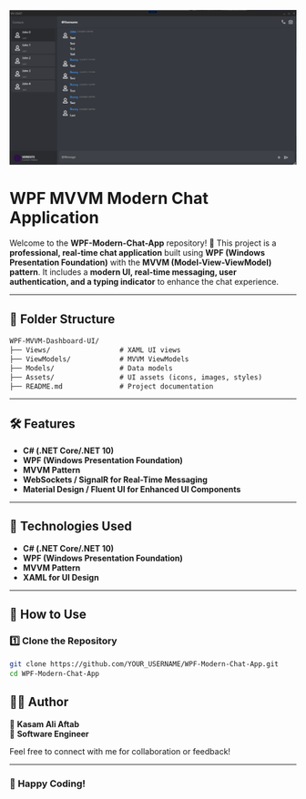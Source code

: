 ![Alt text](19.png)

# **WPF MVVM Modern Chat Application**

Welcome to the **WPF-Modern-Chat-App** repository! 🚀 This project is a **professional, real-time chat application** built using **WPF (Windows Presentation Foundation)** with the **MVVM (Model-View-ViewModel) pattern**. It includes a **modern UI, real-time messaging, user authentication, and a typing indicator** to enhance the chat experience.

---

## **📂 Folder Structure**  

```
WPF-MVVM-Dashboard-UI/
├── Views/                 # XAML UI views
├── ViewModels/            # MVVM ViewModels
├── Models/                # Data models
├── Assets/                # UI assets (icons, images, styles)
├── README.md              # Project documentation
```

---

## **🛠 Features**  

- **C# (.NET Core/.NET 10)**  
- **WPF (Windows Presentation Foundation)**  
- **MVVM Pattern**  
- **WebSockets / SignalR for Real-Time Messaging**  
- **Material Design / Fluent UI for Enhanced UI Components**

---

## **📌 Technologies Used**  

- **C# (.NET Core/.NET 10)**  
- **WPF (Windows Presentation Foundation)**  
- **MVVM Pattern**  
- **XAML for UI Design**  

---

## **📖 How to Use**  

### **1️⃣ Clone the Repository**  

```bash
git clone https://github.com/YOUR_USERNAME/WPF-Modern-Chat-App.git
cd WPF-Modern-Chat-App
```

## **👨‍💻 Author**  

👤 **Kasam Ali Aftab**  
💼 **Software Engineer**    

Feel free to connect with me for collaboration or feedback!  

---

### 🚀 Happy Coding!  

